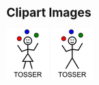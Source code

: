 # Clipart Images

[![female-juggler](female-juggler.png)](female-juggler.png)
[![male-juggler](male-juggler.png)](male-juggler.png)
